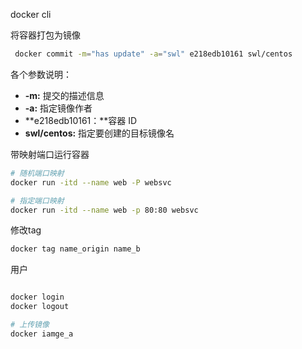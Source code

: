 docker cli



将容器打包为镜像

```bash
 docker commit -m="has update" -a="swl" e218edb10161 swl/centos
```

各个参数说明：

- **-m:** 提交的描述信息
- **-a:** 指定镜像作者
- **e218edb10161：**容器 ID
- **swl/centos:** 指定要创建的目标镜像名



带映射端口运行容器

```bash
# 随机端口映射
docker run -itd --name web -P websvc 

# 指定端口映射
docker run -itd --name web -p 80:80 websvc 
```



修改tag

```bash
docker tag name_origin name_b
```



用户

```bash

docker login
docker logout

# 上传镜像
docker iamge_a
```

